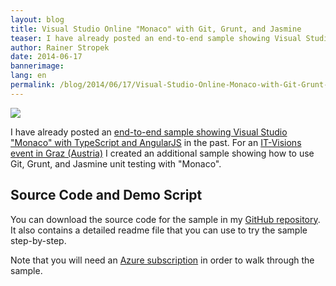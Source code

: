 ```yaml
---
layout: blog
title: Visual Studio Online "Monaco" with Git, Grunt, and Jasmine
teaser: I have already posted an end-to-end sample showing Visual Studio "Monaco" with TypeScript and AngularJS in the past. For an event in Graz (Austria) I created an additional sample showing how to use Git, Grunt, and Jasmine unit testing with "Monaco".
author: Rainer Stropek
date: 2014-06-17
bannerimage: 
lang: en
permalink: /blog/2014/06/17/Visual-Studio-Online-Monaco-with-Git-Grunt-and-Jasmine
---
```


<p xmlns="http://www.w3.org/1999/xhtml">
  <img src="{{site.baseurl}}/content/images/blog/2014/06/Monaco.png" />
</p><p xmlns="http://www.w3.org/1999/xhtml">I have already posted an <a href="http://www.software-architects.com/devblog/2014/03/12/End-to-end-sample-for-Visual-Studio-Online-Monaco-with-TypeScript-and-AngularJS" target="_blank">end-to-end sample showing Visual Studio "Monaco" with TypeScript and AngularJS</a> in the past. For an <a href="http://www.it-visions.at/OffeneSeminare/Infotag%20zu%20JavaScript%20und%20modernen%20Webanwendungen/7670" target="_blank">IT-Visions event in Graz (Austria)</a> I created an additional sample showing how to use Git, Grunt, and Jasmine unit testing with "Monaco".</p><h2 xmlns="http://www.w3.org/1999/xhtml">Source Code and Demo Script</h2><p xmlns="http://www.w3.org/1999/xhtml">You can download the source code for the sample in my <a href="https://github.com/rstropek/Samples/tree/master/AngularRegistrationSample/MonacoSampleAssets" target="_blank">GitHub repository</a>. It also contains a detailed readme file that you can use to try the sample step-by-step.</p><p xmlns="http://www.w3.org/1999/xhtml">Note that you will need an <a href="http://azure.microsoft.com" target="_blank">Azure subscription</a> in order to walk through the sample.</p>